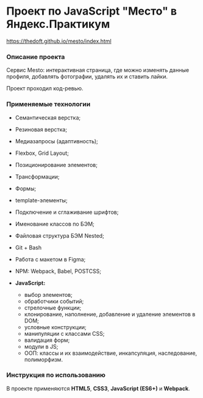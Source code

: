# Проект по JavaScript "Место" в Яндекс.Практикум

https://thedoft.github.io/mesto/index.html

### Описание проекта

Сервис Mesto: интерактивная страница, где можно изменять данные профиля, добавлять фотографии, удалять их и ставить лайки.

Проект проходил код-ревью.

### Применяемые технологии

* Семантическая верстка;
* Резиновая верстка;
* Медиазапросы (адаптивность);
* Flexbox, Grid Layout;
* Позиционирование элементов;
* Трансформации;
* Формы;
* template-элементы;
* Подключение и сглаживание шрифтов;
* Именование классов по БЭМ;
* Файловая структура БЭМ Nested;
* Git + Bash
* Работа с макетом в Figma;
* NPM: Webpack, Babel, POSTCSS;

* __JavaScript:__
  * выбор элементов;
  * обработчики событий;
  * стрелочные функции;
  * клонирование, наполнение, добавление и удаление элементов в DOM;
  * условные конструкции;
  * манипуляции с классами CSS;
  * валидация форм;
  * модули в JS;
  * ООП: классы и их взаимодействие, инкапсуляция, наследование, полиморфизм.

### Инструкция по использованию

В проекте применяются __HTML5__, __CSS3__, __JavaScript (ES6+)__ и __Webpack__.
